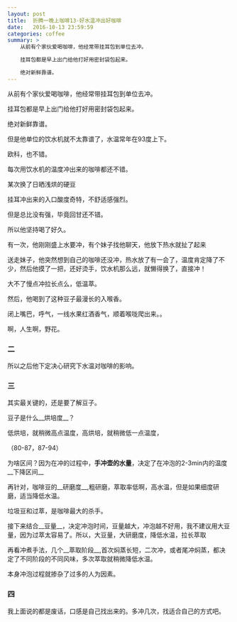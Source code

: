 ```yaml
---
layout: post
title:  折腾一晚上咖啡13-好水温冲出好咖啡
date:   2016-10-13 23:59:59
categories: coffee
summary: >
    从前有个家伙爱喝咖啡，他经常带挂耳包到单位去冲。

    挂耳包都是早上出门给他打好用密封袋包起来。

    绝对新鲜靠谱。
---
```


从前有个家伙爱喝咖啡，他经常带挂耳包到单位去冲。

挂耳包都是早上出门给他打好用密封袋包起来。

绝对新鲜靠谱。

但是他单位的饮水机就不太靠谱了，水温常年在93度上下。

欧科，也不错。

每次用饮水机的温度冲出来的咖啡都还不错。

某次换了日晒浅烘的硬豆

挂耳冲出来的入口酸度奇特，不舒适感强烈。

但是总比没有强，毕竟回甘还不错。

所以他坚持喝了好久。

有一次，他刚刚盛上水要冲，有个妹子找他聊天，他放下热水就扯了起来

送走妹子，他突然想到自己的咖啡还没冲，热水放了有一会了，温度肯定降了不少，然后他摸了一把，还好烫手，饮水机那么远，就懒得换了，直接冲！

大不了慢点冲拉长点么，低温萃。

然后，他喝到了这种豆子最漫长的入喉香。

闭上嘴巴，呼气，一线水果红酒香气，顺着喉咙爬出来。。

啊，人生啊，野花。

### 二

所以之后他下定决心研究下水温对咖啡的影响。

### 三

其实最关键的，还是要了解豆子。

豆子是什么__烘培度__？

低烘培，就稍微高点温度，高烘培，就稍微低一点温度，

（80-87，87-94）

为啥区间？因为在冲的过程中，__手冲壶的水量__，决定了在冲泡的2-3min内的温度__下降区间__

再针对，咖啡豆的__研磨度__,粗研磨，萃取率低啊，高水温，但是如果细度研磨，适当降低水温。

垃圾豆和过萃，是咖啡最大的杀手。

接下来结合__豆量__，决定冲泡时间，豆量越大，冲泡越不好用，我不建议用大豆量，因为过萃太容易了。所以，大豆量，大研磨度，降低水温，拉长萃取

再看冲煮手法，几个__萃取阶段__,首次焖蒸长短，二次冲，或者尾冲焖蒸，都决定了不同阶段的不同风味，多次萃取就稍微降低水温。

本身冲泡过程就掺杂了过多的人为因素。

### 四

我上面说的都是废话，口感是自己找出来的。多冲几次，找适合自己的方式吧。
























